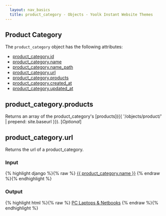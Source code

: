 ```yaml
---
  layout: nav_basics
  title: product_category - Objects - Yoolk Instant Website Themes
---
```


<h2 class="section-title">Product Category</h2>

The <code>product_category</code> object has the following attributes:

<div class="panel">
  <div class="panel-body">
    <ul>
      <li>
        <a href="#id">product_category.id</a>
      </li>
      <li>
        <a href="#name">product_category.name</a>
      </li>
      <li>
        <a href="#name_path">product_category.name_path</a>
      </li>
      <li>
        <a href="#url">product_category.url</a>
      </li>
      <li>
        <a href="#products">product_category.products</a>
      </li>
      <li>
        <a href="#created_at">product_category.created_at</a>
      </li>
      <li>
        <a href="#updated_at">product_category.updated_at</a>
      </li>
    </ul>
  </div>
</div>

<h2 class="tags" id="products">product_category.products</h2>

Returns an array of the product_category's [products]({{ '/objects/product/' | prepend: site.baseurl }}). [*Optional*]

<h2 class="tags" id="url">product_category.url</h2>

Returns the url of a product_category.

<div class="panel">
  <div class="panel-header">
    <h3>Input</h3>
  </div>
  <div class="panel-body">
{% highlight django %}{% raw %}
<a href="{{ product_category.url }}">{{ product_category.name }}</a>
{% endraw %}{% endhighlight %}
  </div>
</div>

<div class="panel">
  <div class="panel-header">
    <h3>Output</h3>
  </div>
  <div class="panel-body">
{% highlight html %}{% raw %}
<a href="/products/9200-pc-laptops-netbooks">PC Laptops & Netbooks</a>
{% endraw %}{% endhighlight %}
  </div>
</div>